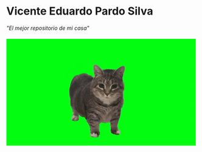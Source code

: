 # Vicente Eduardo Pardo Silva

*"El mejor repositorio de mi casa"*
####
<img src="/Images/spinning-spining-cat.gif">